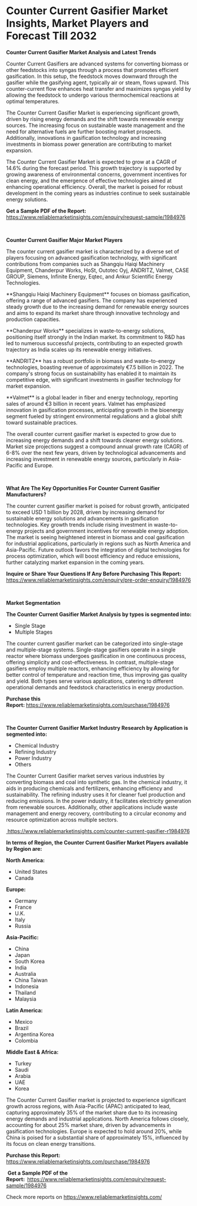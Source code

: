 <p><h1>Counter Current Gasifier Market Insights, Market Players and Forecast Till 2032</h1></p><p><strong>Counter Current Gasifier Market Analysis and Latest Trends</strong></p>
<p><p>Counter Current Gasifiers are advanced systems for converting biomass or other feedstocks into syngas through a process that promotes efficient gasification. In this setup, the feedstock moves downward through the gasifier while the gasifying agent, typically air or steam, flows upward. This counter-current flow enhances heat transfer and maximizes syngas yield by allowing the feedstock to undergo various thermochemical reactions at optimal temperatures.</p><p>The Counter Current Gasifier Market is experiencing significant growth, driven by rising energy demands and the shift towards renewable energy sources. The increasing focus on sustainable waste management and the need for alternative fuels are further boosting market prospects. Additionally, innovations in gasification technology and increasing investments in biomass power generation are contributing to market expansion.</p><p>The Counter Current Gasifier Market is expected to grow at a CAGR of 14.6% during the forecast period. This growth trajectory is supported by growing awareness of environmental concerns, government incentives for clean energy, and the emergence of effective technologies aimed at enhancing operational efficiency. Overall, the market is poised for robust development in the coming years as industries continue to seek sustainable energy solutions.</p></p>
<p><strong>Get a Sample PDF of the Report:&nbsp;</strong> <a href="https://www.reliablemarketinsights.com/enquiry/request-sample/1984976?utm_campaign=1887&utm_medium=2&utm_source=Github&utm_content=ia&utm_term=19022025&utm_id=counter-current-gasifier">https://www.reliablemarketinsights.com/enquiry/request-sample/1984976</a></p>
<p>&nbsp;</p>
<p><strong>Counter Current Gasifier Major Market Players</strong></p>
<p><p>The counter current gasifier market is characterized by a diverse set of players focusing on advanced gasification technology, with significant contributions from companies such as Shangqiu Haiqi Machinery Equipment, Chanderpur Works, HoSt, Outotec Oyj, ANDRITZ, Valmet, CASE GROUP, Siemens, Infinite Energy, Eqtec, and Ankur Scientific Energy Technologies.</p><p>**Shangqiu Haiqi Machinery Equipment** focuses on biomass gasification, offering a range of advanced gasifiers. The company has experienced steady growth due to the increasing demand for renewable energy sources and aims to expand its market share through innovative technology and production capacities.</p><p>**Chanderpur Works** specializes in waste-to-energy solutions, positioning itself strongly in the Indian market. Its commitment to R&D has led to numerous successful projects, contributing to an expected growth trajectory as India scales up its renewable energy initiatives.</p><p>**ANDRITZ** has a robust portfolio in biomass and waste-to-energy technologies, boasting revenue of approximately €7.5 billion in 2022. The company's strong focus on sustainability has enabled it to maintain its competitive edge, with significant investments in gasifier technology for market expansion.</p><p>**Valmet** is a global leader in fiber and energy technology, reporting sales of around €3 billion in recent years. Valmet has emphasized innovation in gasification processes, anticipating growth in the bioenergy segment fueled by stringent environmental regulations and a global shift toward sustainable practices.</p><p>The overall counter current gasifier market is expected to grow due to increasing energy demands and a shift towards cleaner energy solutions. Market size projections suggest a compound annual growth rate (CAGR) of 6-8% over the next few years, driven by technological advancements and increasing investment in renewable energy sources, particularly in Asia-Pacific and Europe.</p></p>
<p>&nbsp;</p>
<p><strong>What Are The Key Opportunities For Counter Current Gasifier Manufacturers?</strong></p>
<p><p>The counter current gasifier market is poised for robust growth, anticipated to exceed USD 1 billion by 2028, driven by increasing demand for sustainable energy solutions and advancements in gasification technologies. Key growth trends include rising investment in waste-to-energy projects and government incentives for renewable energy adoption. The market is seeing heightened interest in biomass and coal gasification for industrial applications, particularly in regions such as North America and Asia-Pacific. Future outlook favors the integration of digital technologies for process optimization, which will boost efficiency and reduce emissions, further catalyzing market expansion in the coming years.</p></p>
<p><strong>Inquire or Share Your Questions If Any Before Purchasing This Report:</strong> <a href="https://www.reliablemarketinsights.com/enquiry/pre-order-enquiry/1984976?utm_campaign=1887&utm_medium=2&utm_source=Github&utm_content=ia&utm_term=19022025&utm_id=counter-current-gasifier">https://www.reliablemarketinsights.com/enquiry/pre-order-enquiry/1984976</a></p>
<p>&nbsp;</p>
<p><strong>Market Segmentation</strong></p>
<p><strong>The Counter Current Gasifier Market Analysis by types is segmented into:</strong></p>
<p><ul><li>Single Stage</li><li>Multiple Stages</li></ul></p>
<p><p>The counter current gasifier market can be categorized into single-stage and multiple-stage systems. Single-stage gasifiers operate in a single reactor where biomass undergoes gasification in one continuous process, offering simplicity and cost-effectiveness. In contrast, multiple-stage gasifiers employ multiple reactors, enhancing efficiency by allowing for better control of temperature and reaction time, thus improving gas quality and yield. Both types serve various applications, catering to different operational demands and feedstock characteristics in energy production.</p></p>
<p><strong>Purchase this Report:&nbsp;</strong><a href="https://www.reliablemarketinsights.com/purchase/1984976?utm_campaign=1887&utm_medium=2&utm_source=Github&utm_content=ia&utm_term=19022025&utm_id=counter-current-gasifier">https://www.reliablemarketinsights.com/purchase/1984976</a></p>
<p>&nbsp;</p>
<p><strong>The Counter Current Gasifier Market Industry Research by Application is segmented into:</strong></p>
<p><ul><li>Chemical Industry</li><li>Refining Industry</li><li>Power Industry</li><li>Others</li></ul></p>
<p><p>The Counter Current Gasifier market serves various industries by converting biomass and coal into synthetic gas. In the chemical industry, it aids in producing chemicals and fertilizers, enhancing efficiency and sustainability. The refining industry uses it for cleaner fuel production and reducing emissions. In the power industry, it facilitates electricity generation from renewable sources. Additionally, other applications include waste management and energy recovery, contributing to a circular economy and resource optimization across multiple sectors.</p></p>
<p><a href="https://www.reliablemarketinsights.com/counter-current-gasifier-r1984976?utm_campaign=1887&utm_medium=2&utm_source=Github&utm_content=ia&utm_term=19022025&utm_id=counter-current-gasifier">&nbsp;https://www.reliablemarketinsights.com/counter-current-gasifier-r1984976</a></p>
<p><strong>In terms of Region, the Counter Current Gasifier Market Players available by Region are:</strong></p>
<p>
    <p> <strong> North America: </strong>
        <ul>
            <li>United States</li>
            <li>Canada</li>
        </ul>
        </p> 
    <p> <strong> Europe: </strong>
        <ul>
            <li>Germany</li>
            <li>France</li>
            <li>U.K.</li>
            <li>Italy</li>
            <li>Russia</li>
        </ul>
        </p> 
    <p> <strong> Asia-Pacific: </strong>
        <ul>
            <li>China</li>
            <li>Japan</li>
            <li>South Korea</li>
            <li>India</li>
            <li>Australia</li>
            <li>China Taiwan</li>
            <li>Indonesia</li>
            <li>Thailand</li>
            <li>Malaysia</li>
        </ul>
        </p> 
    <p> <strong> Latin America: </strong>
        <ul>
            <li>Mexico</li>
            <li>Brazil</li>
            <li>Argentina Korea</li>
            <li>Colombia</li>
        </ul>
        </p> 
    <p> <strong> Middle East & Africa: </strong>
        <ul>
            <li>Turkey</li>
            <li>Saudi</li>
            <li>Arabia</li>
            <li>UAE</li>
            <li>Korea</li>
        </ul>
    </p>
    </p>
<p><p>The Counter Current Gasifier market is projected to experience significant growth across regions, with Asia-Pacific (APAC) anticipated to lead, capturing approximately 35% of the market share due to its increasing energy demands and industrial applications. North America follows closely, accounting for about 25% market share, driven by advancements in gasification technologies. Europe is expected to hold around 20%, while China is poised for a substantial share of approximately 15%, influenced by its focus on clean energy transitions.</p></p>
<p><strong>Purchase this Report: </strong><a href="https://www.reliablemarketinsights.com/purchase/1984976?utm_campaign=1887&utm_medium=2&utm_source=Github&utm_content=ia&utm_term=19022025&utm_id=counter-current-gasifier">https://www.reliablemarketinsights.com/purchase/1984976</a></p>
<p>&nbsp;<strong>Get a Sample PDF of the Report:&nbsp;&nbsp;</strong><a href="https://www.reliablemarketinsights.com/enquiry/request-sample/1984976?utm_campaign=1887&utm_medium=2&utm_source=Github&utm_content=ia&utm_term=19022025&utm_id=counter-current-gasifier">https://www.reliablemarketinsights.com/enquiry/request-sample/1984976</a></p>
<p><strong></strong></p>
<p>Check more reports on <a href="https://www.reliablemarketinsights.com/?utm_campaign=1887&utm_medium=2&utm_source=Github&utm_content=ia&utm_term=19022025&utm_id=counter-current-gasifier">https://www.reliablemarketinsights.com/</a></p>